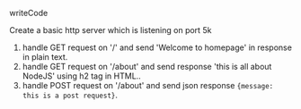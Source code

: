 writeCode

Create a basic http server which is listening on port 5k 

1. handle GET request on '/' and send 'Welcome to homepage' in response in plain text.
2. handle GET request on '/about' and send response 'this is all about NodeJS' using h2 tag in HTML..
3. handle POST request on '/about' and send json response `{message: this is a post request}`.

